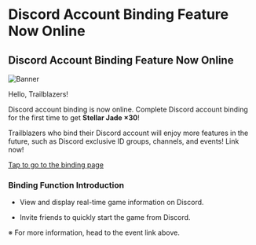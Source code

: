 # Discord Account Binding Feature Now Online
## Discord Account Binding Feature Now Online
![Banner](https://sdk.hoyoverse.com/upload/ann/2025/02/19/18c4b671a9bf9ae88fa9fc672d59c51c_2922252960771066740.png)

Hello, Trailblazers!

Discord account binding is now online. Complete Discord account binding for the first time to get **Stellar Jade ×30**!

Trailblazers who bind their Discord account will enjoy more features in the future, such as Discord exclusive ID groups, channels, and events! Link now!

[ Tap to go to the binding page](https://act.hoyoverse.com/puzzle/hkrpg/pz_bsByyGSlD7/index.html?utm_source=ingame&utm_medium=announcement)

### Binding Function Introduction

- View and display real-time game information on Discord.

- Invite friends to quickly start the game from Discord.

※ For more information, head to the event link above.
